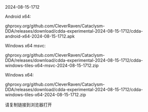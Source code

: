 2024-08-15-1712

Android x64:

ghproxy.org/github.com/CleverRaven/Cataclysm-DDA/releases/download/cdda-experimental-2024-08-15-1712/cdda-android-x64-2024-08-15-1712.apk

Windows x64 msvc:

ghproxy.org/github.com/CleverRaven/Cataclysm-DDA/releases/download/cdda-experimental-2024-08-15-1712/cdda-windows-tiles-x64-msvc-2024-08-15-1712.zip

Windows x64:

ghproxy.org/github.com/CleverRaven/Cataclysm-DDA/releases/download/cdda-experimental-2024-08-15-1712/cdda-windows-tiles-x64-2024-08-15-1712.zip

请复制链接到浏览器打开

